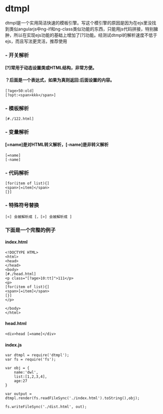 # dtmpl

dtmpl是一个实用简洁快速的模板引擎。写这个模引擎的原因是因为在ejs里没找到类似angularjs中ng-if和ng-class类似功能的东西，只能用js代码拼接，特别臃肿，所以在实现ejs功能的基础上增加了[?]功能。经测试dtmpl的解析速度不低于ejs，而且写法更灵活，推荐使用


### - 开关解析
#### [?]常用于动态设置类或HTML结构，非常方便。
#### ？后面是一个表达式，如果为真则返回:后面设置的内容。
```
[?age>50:old] 
[?opt:<span>kkk</span>]
```


### - 模板解析

```
[#./122.html]
```

### - 变量解析
#### [=name]是对HTML转义解析，[-name]是非转义解析

```
[=name]
[-name]
```

### - 代码解析
```
[for(item of list){]
<span>[=item]</span>
[}]
```

### - 特殊符号替换


```
[<] 会被解析成 [，[>] 会被解析成 ]
```

### 下面是一个完整的例子

#### index.html
```
<!DOCTYPE HTML>
<html>
<head>
</head>
<body>
[#./head.html]
<p class="[?age>10:tt]">111</p>
<p>
[for(item of list){]
<span>[=item]</span>
[}]
</p>

</body>
</html>
```

#### head.html
```
<div>head [=name]</div>
```

#### index.js
```
var dtmpl = require('dtmpl');
var fs = require('fs');

var obj = {
    name:'dwl',
    list:[1,2,3,4],
    age:27
}

var output = dtmpl.render(fs.readFileSync('./index.html').toString(),obj);

fs.writeFileSync('./dist.html', out);

```



